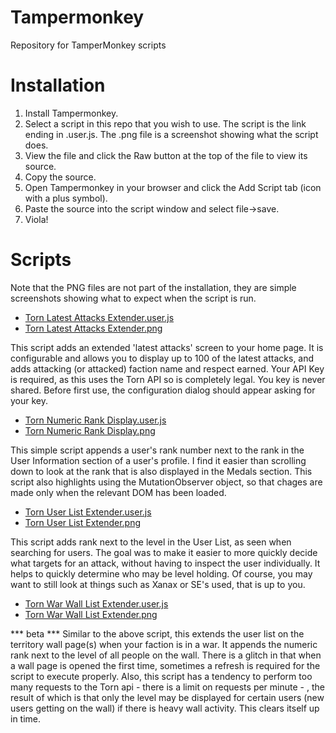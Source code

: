 # Tampermonkey
Repository for TamperMonkey scripts

# Installation

1. Install Tampermonkey.
2. Select a script in this repo that you wish to use. The script is the link ending in .user.js. The .png file is a screenshot showing what the script does.
3. View the file and click the Raw button at the top of the file to view its source.
4. Copy the source.
5. Open Tampermonkey in your browser and click the Add Script tab (icon with a plus symbol).
6. Paste the source into the script window and select file->save.
7. Viola!

# Scripts 

Note that the PNG files are not part of the installation, they are simple screenshots showing what to expect when the script is run.

- [Torn Latest Attacks Extender.user.js](https://github.com/edlau2/Tampermonkey/blob/master/Torn%20Latest%20Attacks%20Extender.user.js)
- [Torn Latest Attacks Extender.png](https://github.com/edlau2/Tampermonkey/blob/master/Torn%20Latest%20Attacks%20Extender.png)

This script adds an extended 'latest attacks' screen to your home page. It is configurable and allows you to display up to 100 of the latest attacks, and adds attacking (or attacked) faction name and respect earned. Your API Key is required, as this uses the Torn API so is completely legal. You key is never shared. Before first use, the configuration dialog should appear asking for your key.

- [Torn Numeric Rank Display.user.js](https://github.com/edlau2/Tampermonkey/blob/master/Torn%20Numeric%20Rank%20Display.user.js)
- [Torn Numeric Rank Display.png](https://github.com/edlau2/Tampermonkey/blob/master/Torn%20Numeric%20Rank%20Display.png)

This simple script appends a user's rank number next to the rank in the User Information section of a user's profile. I find it easier than scrolling down to look at the rank that is also displayed in the Medals section. This script also highlights using the MutationObserver object, so that chages are made only when the relevant DOM has been loaded.

- [Torn User List Extender.user.js](https://github.com/edlau2/Tampermonkey/blob/master/Torn%20User%20List%20Extender.user.js)
- [Torn User List Extender.png](https://github.com/edlau2/Tampermonkey/blob/master/Torn%20User%20List%20Extender.png)

This script adds rank next to the level in the User List, as seen when searching for users. The goal was to make it easier to more quickly decide what targets for an attack, without having to inspect the user individually. It helps to quickly determine who may be level holding. Of course, you may want to still look at things such as Xanax or SE's used, that is up to you.

- [Torn War Wall List Extender.user.js](https://github.com/edlau2/Tampermonkey/blob/master/Torn%20War%20Wall%20List%20Extender.user.js)
- [Torn War Wall List Extender.png](https://github.com/edlau2/Tampermonkey/blob/master/Torn%20War%20Wall%20List%20Extender.png)

*** beta ***
Similar to the above script, this extends the user list on the territory wall page(s) when your faction is in a war. It appends the numeric rank next to the level of all people on the wall. There is a glitch in that when a wall page is opened the first time, sometimes a refresh is required for the script to execute properly. Also, this script has a tendency to perform too many requests to the Torn api - there is a limit on requests per minute - , the result of which is that only the level may be displayed for certain users (new users getting on the wall) if there is heavy wall activity. This clears itself up in time.
